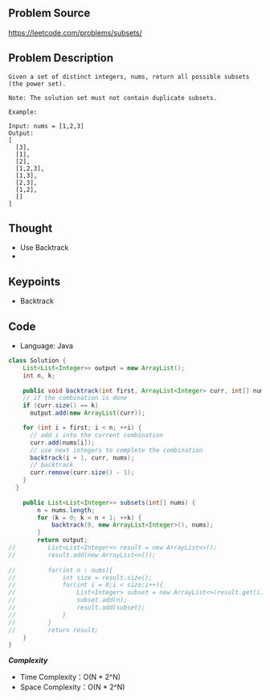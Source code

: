 ## Problem Source
https://leetcode.com/problems/subsets/

## Problem Description
```
Given a set of distinct integers, nums, return all possible subsets (the power set).

Note: The solution set must not contain duplicate subsets.

Example:

Input: nums = [1,2,3]
Output:
[
  [3],
  [1],
  [2],
  [1,2,3],
  [1,3],
  [2,3],
  [1,2],
  []
]
```

## Thought
- Use Backtrack
- 

## Keypoints
- Backtrack


## Code
* Language: Java

```Java
class Solution {
    List<List<Integer>> output = new ArrayList();
    int n, k;
    
    public void backtrack(int first, ArrayList<Integer> curr, int[] nums) {
    // if the combination is done
    if (curr.size() == k)
      output.add(new ArrayList(curr));

    for (int i = first; i < n; ++i) {
      // add i into the current combination
      curr.add(nums[i]);
      // use next integers to complete the combination
      backtrack(i + 1, curr, nums);
      // backtrack
      curr.remove(curr.size() - 1);
    }
  }
  
    public List<List<Integer>> subsets(int[] nums) {
        n = nums.length;
        for (k = 0; k < n + 1; ++k) {
            backtrack(0, new ArrayList<Integer>(), nums);
        }
        return output; 
//         List<List<Integer>> result = new ArrayList<>();
//         result.add(new ArrayList<>());
        
//         for(int n : nums){
//             int size = result.size();
//             for(int i = 0;i < size;i++){
//                 List<Integer> subset = new ArrayList<>(result.get(i));
//                 subset.add(n);
//                 result.add(subset);
//             }
//         }
//         return result;
    }
}
```

***Complexity***

- Time Complexity：O(N * 2^N)
- Space Complexity：O(N * 2^N)
